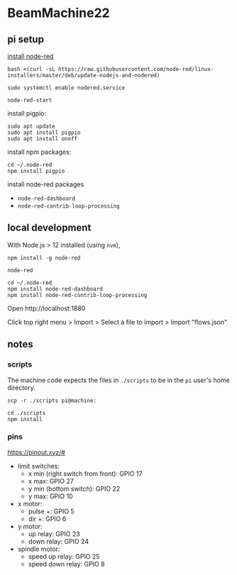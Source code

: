 # BeamMachine22

## pi setup

[install node-red](https://nodered.org/docs/getting-started/raspberrypi)

```shell
bash <(curl -sL https://raw.githubusercontent.com/node-red/linux-installers/master/deb/update-nodejs-and-nodered)
```

```shell
sudo systemctl enable nodered.service
```

```shell
node-red-start
```

install pigpio:

```shell
sudo apt update
sudo apt install pigpio
sudo apt install onoff
```

install npm packages:

```shell
cd ~/.node-red
npm install pigpio
```

install node-red packages

- `node-red-dashboard` 
- `node-red-contrib-loop-processing`

## local development

With Node.js > 12 installed (using `nvm`),

```shell
npm install -g node-red
```

```shell
node-red
```

```shell
cd ~/.node-red
npm install node-red-dashboard
npm install node-red-contrib-loop-processing
```

Open http://localhost:1880

Click top right menu > Import > Select a file to import > Import "flows.json"

## notes

### scripts

The machine code expects the files in `./scripts` to be in the `pi` user's home directory.

```shell
scp -r ./scripts pi@machine:
```

```shell
cd ./scripts
npm install
```

### pins

https://pinout.xyz/#

- limit switches:
  - x min (right switch from front): GPIO 17
  - x max: GPIO 27
  - y min (bottom switch): GPIO 22
  - y max: GPIO 10
- x motor:
  - pulse +: GPIO 5
  - dir +: GPIO 6
- y motor:
  - up relay: GPIO 23
  - down relay: GPIO 24
- spindle motor:
  - speed up relay: GPIO 25
  - speed down relay: GPIO 8
